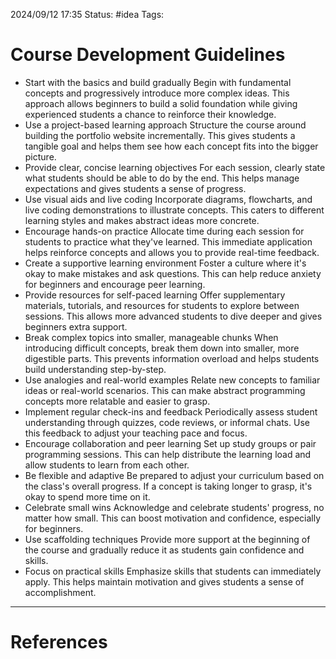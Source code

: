2024/09/12 17:35
Status: #idea
Tags:

# Course Development Guidelines


- Start with the basics and build gradually Begin with fundamental concepts and progressively introduce more complex ideas. This approach allows beginners to build a solid foundation while giving experienced students a chance to reinforce their knowledge.
- Use a project-based learning approach Structure the course around building the portfolio website incrementally. This gives students a tangible goal and helps them see how each concept fits into the bigger picture.
- Provide clear, concise learning objectives For each session, clearly state what students should be able to do by the end. This helps manage expectations and gives students a sense of progress.
- Use visual aids and live coding Incorporate diagrams, flowcharts, and live coding demonstrations to illustrate concepts. This caters to different learning styles and makes abstract ideas more concrete.
- Encourage hands-on practice Allocate time during each session for students to practice what they've learned. This immediate application helps reinforce concepts and allows you to provide real-time feedback.
- Create a supportive learning environment Foster a culture where it's okay to make mistakes and ask questions. This can help reduce anxiety for beginners and encourage peer learning.
- Provide resources for self-paced learning Offer supplementary materials, tutorials, and resources for students to explore between sessions. This allows more advanced students to dive deeper and gives beginners extra support.
- Break complex topics into smaller, manageable chunks When introducing difficult concepts, break them down into smaller, more digestible parts. This prevents information overload and helps students build understanding step-by-step.
- Use analogies and real-world examples Relate new concepts to familiar ideas or real-world scenarios. This can make abstract programming concepts more relatable and easier to grasp.
- Implement regular check-ins and feedback Periodically assess student understanding through quizzes, code reviews, or informal chats. Use this feedback to adjust your teaching pace and focus.
- Encourage collaboration and peer learning Set up study groups or pair programming sessions. This can help distribute the learning load and allow students to learn from each other.
- Be flexible and adaptive Be prepared to adjust your curriculum based on the class's overall progress. If a concept is taking longer to grasp, it's okay to spend more time on it.
- Celebrate small wins Acknowledge and celebrate students' progress, no matter how small. This can boost motivation and confidence, especially for beginners.
- Use scaffolding techniques Provide more support at the beginning of the course and gradually reduce it as students gain confidence and skills.
- Focus on practical skills Emphasize skills that students can immediately apply. This helps maintain motivation and gives students a sense of accomplishment.




---
# References
